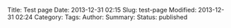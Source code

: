 Title: Test page
Date: 2013-12-31 02:15
Slug: test-page
Modified: 2013-12-31 02:24
Category: 
Tags: 
Author: 
Summary: 
Status: published


